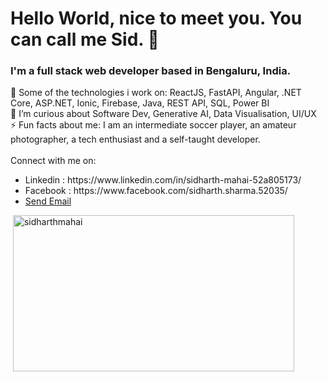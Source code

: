 <h1>Hello World, nice to meet you. You can call me Sid. 👋</h1>
<h3>I'm a full stack web developer based in Bengaluru, India.</h3>

🔭 Some of the technologies i work on: ReactJS, FastAPI, Angular, .NET Core, ASP.NET, Ionic, Firebase, Java, REST API, SQL, Power BI
<br>
🌱 I’m curious about Software Dev, Generative AI, Data Visualisation, UI/UX
<br>
⚡ Fun facts about me: I am an intermediate soccer player, an amateur photographer, a tech enthusiast and a self-taught developer.
<br><br>
Connect with me on: 
<ul>
  <li>Linkedin : https://www.linkedin.com/in/sidharth-mahai-52a805173/ </li>
  <li>Facebook : https://www.facebook.com/sidharth.sharma.52035/ </li>
  <li><a href = "mailto: sidharth.mahai.work@gmail.com">Send Email</a></li>
</ul>
<p>&nbsp;<img align="center" src="https://github-readme-stats.vercel.app/api?username=SidharthMahai&show_icons=true&title_color=ffffff&icon_color=bb2acf&text_color=ffffff&bg_color=151515" alt="sidharthmahai" width="450" height="250" /></p> 
